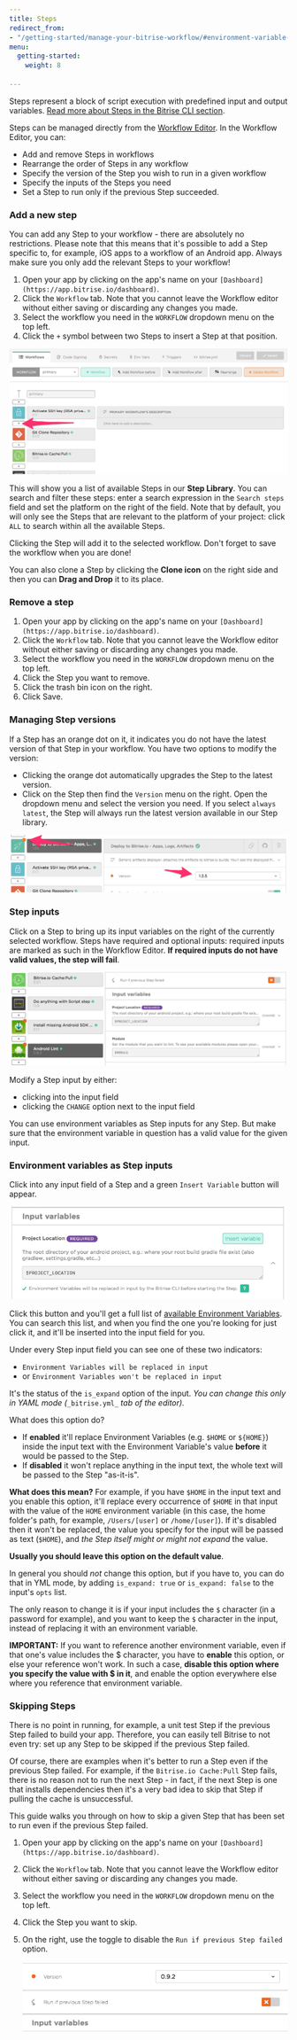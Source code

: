```yaml
---
title: Steps
redirect_from:
- "/getting-started/manage-your-bitrise-workflow/#environment-variable-replace-mode"
menu:
  getting-started:
    weight: 8

---
```

Steps represent a block of script execution with predefined input and output variables. [Read more about Steps in the Bitrise CLI section](/bitrise-cli/steps).

Steps can be managed directly from the [Workflow Editor](/getting-started/getting-started-workflows). In the Workflow Editor, you can:

* Add and remove Steps in workflows
* Rearrange the order of Steps in any workflow
* Specify the version of the Step you wish to run in a given workflow
* Specify the inputs of the Steps you need
* Set a Step to run only if the previous Step succeeded.

### Add a new step

You can add any Step to your workflow - there are absolutely no restrictions. Please note that this means that it's possible to add a Step specific to, for example, iOS apps to a workflow of an Android app. Always make sure you only add the relevant Steps to your workflow!

1. Open your app by clicking on the app's name on your `[Dashboard](https://app.bitrise.io/dashboard)`.
2. Click the `Workflow` tab. Note that you cannot leave the Workflow editor without either saving or discarding any changes you made.
3. Select the workflow you need in the `WORKFLOW` dropdown menu on the top left.
4. Click the `+` symbol between two Steps to insert a Step at that position.

![Add step button in Workflow Editor](/img/getting-started/add-your-first-step.png)

This will show you a list of available Steps in our **Step Library**.
You can search and filter these steps: enter a search expression in the `Search steps` field and set the platform on the right of the field. Note that by default, you will only see the Steps that are relevant to the platform of your project: click `ALL` to search within all the available Steps.

Clicking the Step will add it to the selected workflow. Don't forget to save the workflow when you are done!

You can also clone a Step by clicking the **Clone icon** on the right side and then you can **Drag and Drop** it to its place.

### Remove a step

1. Open your app by clicking on the app's name on your `[Dashboard](https://app.bitrise.io/dashboard)`.
2. Click the `Workflow` tab. Note that you cannot leave the Workflow editor without either saving or discarding any changes you made.
3. Select the workflow you need in the `WORKFLOW` dropdown menu on the top left.
4. Click the Step you want to remove.
5. Click the trash bin icon on the right.
6. Click Save.

### Managing Step versions

If a Step has an orange dot on it, it indicates you do not have the latest version of that Step in your workflow. You have two options to modify the version:

* Clicking the orange dot automatically upgrades the Step to the latest version.
* Click on the Step then find the `Version` menu on the right. Open the dropdown menu and select the version you need. If you select `always latest`, the Step will always run the latest version available in our Step library.

![Update steps in Workflow Editor](/img/getting-started/update-steps.png)

### Step inputs

Click on a Step to bring up its input variables on the right of the currently selected workflow. Steps have required and optional inputs: required inputs are marked as such in the Workflow Editor. **If required inputs do not have valid values, the step will fail**.

![Required input](/img/getting-started/step-inputs.png)

Modify a Step input by either:

* clicking into the input field
* clicking the `CHANGE` option next to the input field

You can use environment variables as Step inputs for any Step. But make sure that the environment variable in question has a valid value for the given input.

### Environment variables as Step inputs

Click into any input field of a Step and a green `Insert Variable` button will appear.

![Insert variable](/img/getting-started/insert-variable.png)

Click this button and you'll get a full list of [available Environment Variables](/builds/available-environment-variables). You can search this list, and when you find the one you're looking for just click it, and it'll be inserted into the input field for you.

Under every Step input field you can see one of these two indicators:

* `Environment Variables will be replaced in input`
* or `Environment Variables won't be replaced in input`

It's the status of the `is_expand` option of the input.
_You can change this only in YAML mode (_`_bitrise.yml_` _tab of the editor)._

What does this option do?

* If **enabled** it'll replace Environment Variables (e.g. `$HOME` or `${HOME}`)
  inside the input text with the Environment Variable's value **before** it would be passed to the Step.
* If **disabled** it won't replace anything in the input text, the whole text will be passed to the Step "as-it-is".

**What does this mean?** For example, if you have `$HOME` in the input text
and you enable this option, it'll replace every occurrence of `$HOME` in that input
with the value of the `HOME` environment variable
(in this case, the home folder's path, for example, `/Users/[user]` or `/home/[user]`).
If it's disabled then it won't be replaced,
the value you specify for the input will be passed as text (`$HOME`),
and _the Step itself might or might not expand_ the value.

**Usually you should leave this option on the default value**.

In general you should _not_ change this option, but if you have to,
you can do that in YML mode, by adding `is_expand: true` or `is_expand: false` to the input's `opts` list.

The only reason to change it is if your input includes the `$` character (in a password for example),
and you want to keep the `$` character in the input, instead of
replacing it with an environment variable.

**IMPORTANT:** If you want to reference another environment variable, even if that one's value includes the $ character, you have to **enable** this option, or else your reference won't work. In such a case, **disable this option where you specify the value with $ in it**, and enable the option everywhere else where you reference that environment variable.

### Skipping Steps

There is no point in running, for example, a unit test Step if the previous Step failed to build your app. Therefore, you can easily tell Bitrise to not even try: set up any Step to be skipped if the previous Step failed.

Of course, there are examples when it's better to run a Step even if the previous Step failed. For example, if the `Bitrise.io Cache:Pull` Step fails, there is no reason not to run the next Step - in fact, if the next Step is one that installs dependencies then it's a very bad idea to skip that Step if pulling the cache is unsuccessful.

This guide walks you through on how to skip a given Step that has been set to run even if the previous Step failed.

1. Open your app by clicking on the app's name on your `[Dashboard](https://app.bitrise.io/dashboard)`.
2. Click the `Workflow` tab. Note that you cannot leave the Workflow editor without either saving or discarding any changes you made.
3. Select the workflow you need in the `WORKFLOW` dropdown menu on the top left.
4. Click the Step you want to skip.
5. On the right, use the toggle to disable the `Run if previous Step failed` option.

   ![Run if previous failed](/img/getting-started/run-if-failed.png)